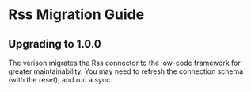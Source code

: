 # Rss Migration Guide

## Upgrading to 1.0.0
The verison migrates the Rss connector to the low-code framework for greater maintainability. You may need to refresh the connection schema (with the reset), and run a sync.